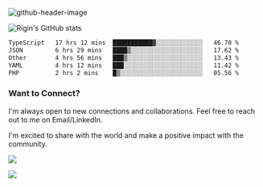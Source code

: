 
![github-header-image](https://github.com/riginoommen/riginoommen/assets/3840244/889cae65-df55-4cda-86cc-bf21bf1f2e96)

![Rigin's GitHub stats](https://github-readme-stats.vercel.app/api?username=riginoommen\&show_icons=true\&show=reviews,discussions_started,discussions_answered,prs_merged,prs_merged_percentage)


<!--START_SECTION:waka-->

```txt
TypeScript   17 hrs 12 mins  ███████████▓░░░░░░░░░░░░░   46.70 %
JSON         6 hrs 29 mins   ████▒░░░░░░░░░░░░░░░░░░░░   17.62 %
Other        4 hrs 56 mins   ███▒░░░░░░░░░░░░░░░░░░░░░   13.43 %
YAML         4 hrs 12 mins   ███░░░░░░░░░░░░░░░░░░░░░░   11.42 %
PHP          2 hrs 2 mins    █▒░░░░░░░░░░░░░░░░░░░░░░░   05.56 %
```

<!--END_SECTION:waka-->

### Want to Connect?

I'm always open to new connections and collaborations. Feel free to reach out to me on Email/LinkedIn.

I'm excited to share with the world and make a positive impact with the community.

![](https://komarev.com/ghpvc/?username=riginoommen)

![](https://hit.yhype.me/github/profile?user_id=3840244)

